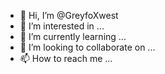 - 👋 Hi, I’m @GreyfoXwest
- 👀 I’m interested in ...
- 🌱 I’m currently learning ...
- 💞️ I’m looking to collaborate on ...
- 📫 How to reach me ...

<!---
GreyfoXwest/GreyfoXwest is a ✨ special ✨ repository because its `README.md` (this file) appears on your GitHub profile.
You can click the Preview link to take a look at your changes.
--->
